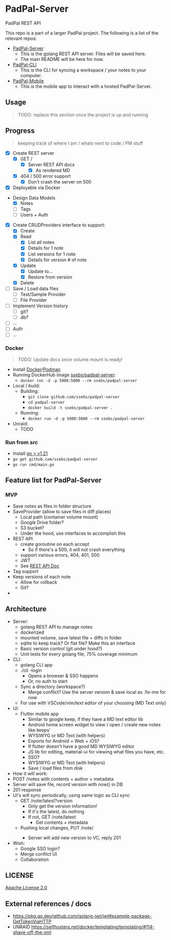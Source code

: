 # PadPal-Server
PadPal REST API 

This repo is a part of a larger PadPal project. The following is a list of the relevant repos:
- [PadPal-Server](https://github.com/ssebs/PadPal-Server/)
  - This is the golang REST API server. Files will be saved here.
  - The main README will be here for now.
- [PadPal-CLI](https://github.com/ssebs/PadPal-CLI/)
  - This is the CLI for syncing a workspace / your notes to your computer.
- [PadPal-Mobile](https://github.com/ssebs/PadPal-Mobile)
  - This is the mobile app to interact with a hosted PadPal-Server.

## Usage
> TODO: replace this section once the project is up and running

## Progress
> keeping track of where I am / whats next to code / PM stuff

- [x] Create REST server
  - [x] GET /
    - [x] Server REST API docs
      - [x] As rendered MD
  - [x] 404 / 500 error support
    - [x] Don't crash the server on 500
- [x] Deployable via Docker
- Design Data Models
  - [x] Notes
  - [ ] Tags
  - [ ] Users + Auth
- [x] Create CRUDProviders interface to support:
    - [x] Create
    - [x] Read
      - [x] List all notes
      - [x] Details for 1 note
      - [x] List versions for 1 note
      - [x] Details for version # of note
    - [x] Update
      - [x] Update to...
      - [x] Restore from version
    - [x] Delete
- [ ] Save / Load data files
  - [ ] Test/Sample Provider
  - [ ] File Provider
- [ ] Implement Version history
  - [ ] git?
  - [ ] db?
- [ ] ...
- [ ] Auth
- [ ] ...

### Docker
> TODO: Update docs once volume mount is ready!

- Install [Docker](https://www.docker.com/get-started/)/[Podman](https://podman.io/docs/installation)
- Running DockerHub image [ssebs/padpal-server](https://hub.docker.com/r/ssebs/padpal-server):
  - `docker run -d -p 5000:5000 --rm ssebs/padpal-server`
- Local / build:
  - Building:
    - `git clone github.com/ssebs/padpal-server`
    - `cd padpal-server`
    - `docker build -t ssebs/padpal-server .`
  - Running:
    - `docker run -d -p 5000:5000 --rm ssebs/padpal-server`
- Unraid:
  - TODO

### Run from src
- Install [go > v1.21](https://go.dev/doc/install)
- `go get github.com/ssebs/padpal-server`
- `go run cmd/main.go`

## Feature list for PadPal-Server
### MVP
- Save notes as files in folder structure
- SaveProvider (allow to save files in diff places)
  - Local path (container volume mount)
  - Google Drive folder?
  - S3 bucket?
  - Under the hood, use interfaces to accomplish this
- REST API
  - create goroutine on each accept
    - So if there's a 500, it will not crash everything
  - support various errors, 404, 401, 500
  - JWT
  - See [REST API Doc](./REST-API.md)
- Tag support
- Keep versions of each note
  - Allow for rollback
  - Git?
- 


## Architecture
- Server:
  - golang REST API to manage notes
  - dockerized
  - mounted volume, save latest file + diffs in folder
  - sqlite to keep track? Or flat file? Make this an interface
  - Basic version control (git under hood?)
  - Unit tests for every golang file, 75% coverage minimum
- CLI:
  - golang CLI app
  - ./cli -login 
    - Opens a browser & SSO happens
    - Or, no auth to start
  - Sync a directory (workspace?)
    - Merge conflict? Use the server version & save local as .fix-me for now
  - For use with VSCode/vim/text editor of your choosing (MD Text only)
- UI:
  - Flutter mobile app
    - Similar to google keep, if they have a MD text editor lib
    - Android home screen widget to view / open / create new notes like keeps'
    - WYSIWYG or MD Text (with helpers)
    - Exports for Android + Web + iOS?
    - If flutter doesn't have a good MD WYSIWYG editor
    - JS lib for editing, material-ui for viewing what files you have, etc.
    - SSO?
    - WYSIWYG or MD Text (with helpers)
    - Save / load files from disk
- How it will work:
- POST /notes with contents + author + metadata
- Server will save file, record version with now() in DB
- 201 response
- UI's will sync periodically, using same logic as CLI sync
  - GET /note/latest?version
    - Only get the version information! 
    - If it's the latest, do nothing
    - If not, GET /note/latest
      - Get contents + metadata
  - Pushing local changes, PUT /note/<id>
    - Server will add new version to VC, reply 201
- Wish:
  - Google SSO login?
  - Merge conflict UI
  - Collaboration

## LICENSE
[Apache License 2.0](./LICENSE)

## External references / docs
- https://pkg.go.dev/github.com/golang-jwt/jwt#example-package-GetTokenViaHTTP
- UNRAID https://selfhosters.net/docker/templating/templating/#114-shave-off-the-xml